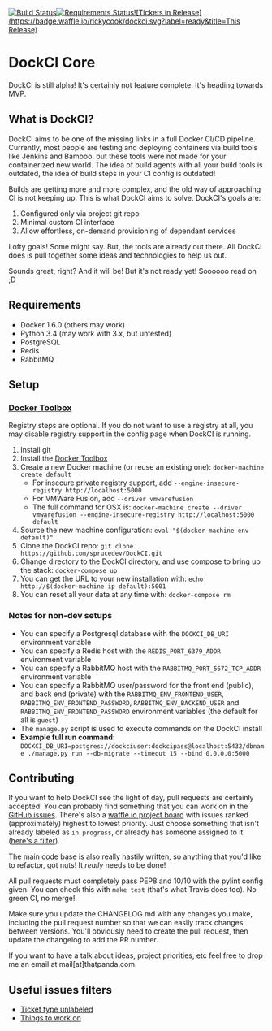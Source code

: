 [![Build Status](https://demo.dock.ci/project/dockci.svg)](https://demo.dock.ci/projects/dockci)[![Requirements Status](https://requires.io/github/sprucedev/DockCI/requirements.svg?branch=master&style=flat-square)](https://requires.io/github/sprucedev/DockCI/requirements/?branch=master)[![Tickets in Release](https://badge.waffle.io/rickycook/dockci.svg?label=ready&title=This Release)](http://waffle.io/sprucedev/dockci)

# DockCI Core
DockCI is still alpha! It's certainly not feature complete.  It's heading towards MVP.

## What is DockCI?
DockCI aims to be one of the missing links in a full Docker CI/CD pipeline.
Currently, most people are testing and deploying containers via build tools
like Jenkins and Bamboo, but these tools were not made for your containerized
new world. The idea of build agents with all your build tools is outdated, the
idea of build steps in your CI config is outdated!

Builds are getting more and more complex, and the old way of approaching CI is
not keeping up. This is what DockCI aims to solve. DockCI's goals are:

1. Configured only via project git repo
1. Minimal custom CI interface
1. Allow effortless, on-demand provisioning of dependant services

Lofty goals! Some might say. But, the tools are already out there. All DockCI
does is pull together some ideas and technologies to help us out.

Sounds great, right? And it will be! But it's not ready yet! Soooooo read on ;D

## Requirements
 - Docker 1.6.0 (others may work)
 - Python 3.4 (may work with 3.x, but untested)
 - PostgreSQL
 - Redis
 - RabbitMQ

## Setup

### [Docker Toolbox](https://www.docker.com/toolbox)

Registry steps are optional. If you do not want to use a registry at all, you
may disable registry support in the config page when DockCI is running.

1. Install git
1. Install the [Docker Toolbox](https://www.docker.com/toolbox)
1. Create a new Docker machine (or reuse an existing one): `docker-machine create default`
   - For insecure private registry support, add `--engine-insecure-registry http://localhost:5000`
   - For VMWare Fusion, add `--driver vmwarefusion`
   - The full command for OSX is: `docker-machine create --driver vmwarefusion --engine-insecure-registry http://localhost:5000 default`
1. Source the new machine configuration: `eval "$(docker-machine env default)"`
1. Clone the DockCI repo: `git clone https://github.com/sprucedev/DockCI.git`
1. Change directory to the DockCI directory, and use compose to bring up the stack: `docker-compose up`
1. You can get the URL to your new installation with: `echo http://$(docker-machine ip default):5001`
1. You can reset all your data at any time with: `docker-compose rm`

### Notes for non-dev setups

- You can specify a Postgresql database with the `DOCKCI_DB_URI` environment variable
- You can specify a Redis host with the `REDIS_PORT_6379_ADDR` environment variable
- You can specify a RabbitMQ host with the `RABBITMQ_PORT_5672_TCP_ADDR` environment variable
- You can specify a RabbitMQ user/password for the front end (public), and back end (private) with the `RABBITMQ_ENV_FRONTEND_USER`, `RABBITMQ_ENV_FRONTEND_PASSWORD`, `RABBITMQ_ENV_BACKEND_USER` and `RABBITMQ_ENV_FRONTEND_PASSWORD` environment variables (the default for all is `guest`)
- The `manage.py` script is used to execute commands on the DockCI install
- **Example full run command:** `DOCKCI_DB_URI=postgres://dockciuser:dockcipass@localhost:5432/dbname ./manage.py run --db-migrate --timeout 15 --bind 0.0.0.0:5000`

## Contributing
If you want to help DockCI see the light of day, pull requests are certainly
accepted! You can probably find something that you can work on in the
[GitHub issues](https://github.com/sprucedev/DockCI/issues). There's also a
[waffle.io project board](https://waffle.io/sprucedev/dockci) with issues
ranked (approximately) highest to lowest priority. Just choose something that
isn't already labeled as `in progress`, or already has someone assigned to it
([here's a filter](https://github.com/sprucedev/DockCI/issues?q=is%3Aopen+is%3Aissue+no%3Aassignee+-label%3A%22in+progress%22+)).

The main code base is also really hastily written, so anything that you'd like
to refactor, got nuts! It _really_ needs to be done!

All pull requests must completely pass PEP8 and 10/10 with the pylint config
given. You can check this with `make test` (that's what Travis does too). No
green CI, no merge!

Make sure you update the CHANGELOG.md with any changes you make, including the
pull request number so that we can easily track changes between versions.
You'll obviously need to create the pull request, then update the changelog to
add the PR number.

If you want to have a talk about ideas, project priorities, etc feel free to
drop me an email at mail[at]thatpanda.com.

## Useful issues filters
- [Ticket type unlabeled](https://github.com/sprucedev/DockCI/issues?q=is%3Aissue+is%3Aopen+-label%3Abug+-label%3Aenhancement+-label%3Atask)
- [Things to work on](https://github.com/sprucedev/DockCI/issues?q=is%3Aopen+is%3Aissue+no%3Aassignee+-label%3A%22in+progress%22+)
